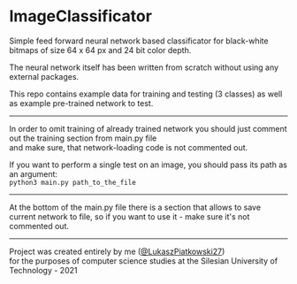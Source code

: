# ImageClassificator

Simple feed forward neural network based classificator for black-white bitmaps of size 64 x 64 px and 24 bit color depth.

The neural network itself has been written from scratch without using any external packages.

This repo contains example data for training and testing (3 classes) as well as example pre-trained network to test.

---------------

In order to omit training of already trained network you should just comment out the training section from main.py file <br>
and make sure, that network-loading code is not commented out.

If you want to perform a single test on an image, you should pass its path as an argument:<br>
`python3 main.py path_to_the_file`

---------------

At the bottom of the main.py file there is a section that allows to save current network to file,
so if you want to use it - make sure it's not commented out.

---------------

Project was created entirely by me ([@LukaszPiatkowski27](https://github.com/LukaszPiatkowski27))<br>
for the purposes of computer science studies at the Silesian University of Technology - 2021
